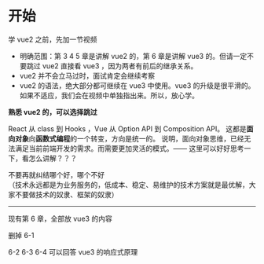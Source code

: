 # 开始

学 vue2 之前，先加一节视频
- 明确范围：第 3 4 5 章是讲解 vue2 的，第 6 章是讲解 vue3 的。但请一定不要跳过 vue2 直接看 vue3 ，因为两者有前后的继承关系。
- vue2 并不会立马过时，面试肯定会继续考察
- vue2 的语法，绝大部分都可继续在 vue3 中使用。vue3 的升级是很平滑的。如果不适应，我们会在视频中单独指出来。所以，放心学。



**熟悉 vue2 的，可以选择跳过**

React 从 class 到 Hooks ，Vue 从 Option API 到 Composition API。
这都是**面向对象**向**函数式编程**的一个转变，方向是统一的。
说明，面向对象思维，已经无法满足当前前端开发的需求。而需要更加灵活的模式。—— 这里可以好好思考一下，看怎么讲解？？？

不要再就纠结哪个好，哪个不好\
（技术永远都是为业务服务的，低成本、稳定、易维护的技术方案就是最优解，大家不要做技术的奴隶、框架的奴隶）

---

现有第 6 章，全部放 vue3 的内容

删掉 6-1

6-2 6-3 6-4 可以回答 vue3 的响应式原理
